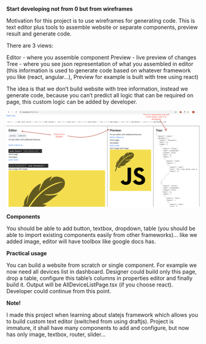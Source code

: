 **Start developing not from 0 but from wireframes**

Motivation for this project is to use wireframes for generating code. This is text editor plus tools to assemble website or separate components, preview result and generate code.

There are 3 views:

Editor - where you assemble component
Preview - live preview of changes
Tree - where you see json representation of what you assembled in editor (this information is used to generate code based on whatever framework you like (react, angular...), Preview for example is built with tree using react)

The idea is that we don’t build website with tree information, instead we generate code, because you can’t predict all logic that can be required on page, this custom logic can be added by developer.

![alt text](./docs/interface.png "Interface")

**Components**

You should be able to add button, textbox, dropdown, table (you should be able to import existing components easily from other frameworks)… like we added image, editor will have toolbox like google docs has.

**Practical usage**

You can build a website from scratch or single component. For example we now need all devices list in dashboard. Designer could build only this page, drop a table, configure this table’s columns in properties editor and finally build it. Output will be AllDeviceListPage.tsx (if you choose react). Developer could continue from this point.

**Note!**

I made this project when learning about slatejs framework which allows you to build custom text editor (switched from using draftjs). Project is immature, it shall have many components to add and configure, but now has only image, textbox, router, slider…
